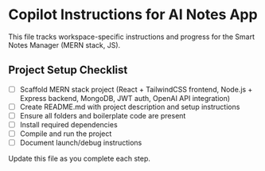 # Copilot Instructions for AI Notes App

This file tracks workspace-specific instructions and progress for the Smart Notes Manager (MERN stack, JS).

## Project Setup Checklist

- [ ] Scaffold MERN stack project (React + TailwindCSS frontend, Node.js + Express backend, MongoDB, JWT auth, OpenAI API integration)
- [ ] Create README.md with project description and setup instructions
- [ ] Ensure all folders and boilerplate code are present
- [ ] Install required dependencies
- [ ] Compile and run the project
- [ ] Document launch/debug instructions

Update this file as you complete each step.